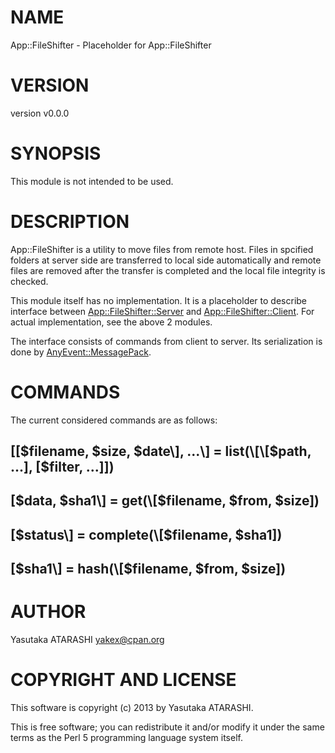 # NAME

App::FileShifter - Placeholder for App::FileShifter

# VERSION

version v0.0.0

# SYNOPSIS

This module is not intended to be used.

# DESCRIPTION

App::FileShifter is a utility to move files from remote host.
Files in spcified folders at server side are transferred to local side automatically
and remote files are removed
after the transfer is completed and the local file integrity is checked.

This module itself has no implementation.
It is a placeholder to describe interface between [App::FileShifter::Server](http://search.cpan.org/perldoc?App::FileShifter::Server)
and [App::FileShifter::Client](http://search.cpan.org/perldoc?App::FileShifter::Client).
For actual implementation, see the above 2 modules.

The interface consists of commands from client to server.
Its serialization is done by [AnyEvent::MessagePack](http://search.cpan.org/perldoc?AnyEvent::MessagePack).

# COMMANDS

The current considered commands are as follows:

## \[\[$filename, $size, $date\], ...\] = list(\[\[$path, ...\], \[$filter, ...\]\])

## \[$data, $sha1\] = get(\[$filename, $from, $size\])

## \[$status\] = complete(\[$filename, $sha1\])

## \[$sha1\] = hash(\[$filename, $from, $size\])

# AUTHOR

Yasutaka ATARASHI <yakex@cpan.org>

# COPYRIGHT AND LICENSE

This software is copyright (c) 2013 by Yasutaka ATARASHI.

This is free software; you can redistribute it and/or modify it under
the same terms as the Perl 5 programming language system itself.
